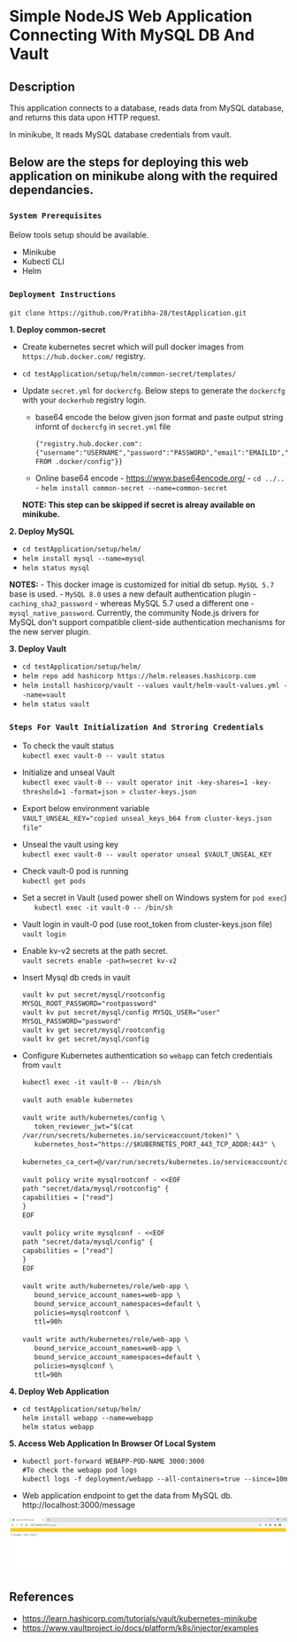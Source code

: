 # Simple NodeJS Web Application Connecting With MySQL DB And Vault

## Description

This application connects to a database, reads data from MySQL database, and returns this data upon HTTP request.

In minikube, It reads MySQL database credentials from vault. 

## Below are the steps for deploying this web application on minikube along with the required dependancies.


### `System Prerequisites`
Below tools setup should be available.
- Minikube
- Kubectl CLI
- Helm

### `Deployment Instructions`

```
git clone https://github.com/Pratibha-28/testApplication.git
```

**1. Deploy common-secret**
   - Create kubernetes secret which will pull docker images from `https://hub.docker.com/` registry.
   - ``` cd testApplication/setup/helm/common-secret/templates/ ```
   - Update `secret.yml` for `dockercfg`. Below steps to generate the `dockercfg` with your `dockerhub` registry login.
      - base64 encode the below given json format and paste output string infornt of `dockercfg` in `secret.yml` file
        ```
        {"registry.hub.docker.com":{"username":"USERNAME","password":"PASSWORD","email":"EMAILID","auth":"auth FROM .docker/config"}}
        ```
      - Online base64 encode - https://www.base64encode.org/
    - ``` cd ../.. ```
    - ``` helm install common-secret --name=common-secret ```

     **NOTE: This step can be skipped if secret is alreay available on minikube.**
    
**2. Deploy MySQL** 
  
   - ``` cd testApplication/setup/helm/ ```
   - ``` helm install mysql --name=mysql ```
   - ``` helm status mysql ```

   **NOTES:** 
     - This docker image is customized for initial db setup. `MySQL 5.7` base is used.
     - `MySQL 8.0` uses a new default authentication plugin - `caching_sha2_password` - whereas MySQL 5.7 used a different one - `mysql_native_password`. Currently, the community Node.js drivers for MySQL don't support compatible client-side authentication mechanisms for the new server plugin.

**3. Deploy Vault**
   - ``` cd testApplication/setup/helm/ ```
   - ``` helm repo add hashicorp https://helm.releases.hashicorp.com ```
   - ``` helm install hashicorp/vault --values vault/helm-vault-values.yml --name=vault ```
   - ``` helm status vault ```

   ### `Steps For Vault Initialization And Stroring Credentials`
      
   - To check the vault status  
     ``` kubectl exec vault-0 -- vault status ```
         
   - Initialize and unseal Vault  
     ``` kubectl exec vault-0 -- vault operator init -key-shares=1 -key-threshold=1 -format=json > cluster-keys.json ```

   - Export below environment variable  
     ``` VAULT_UNSEAL_KEY="copied unseal_keys_b64 from cluster-keys.json file" ```

   - Unseal the vault using key  
     ``` kubectl exec vault-0 -- vault operator unseal $VAULT_UNSEAL_KEY ```

   - Check vault-0 pod is running  
     ``` kubectl get pods ```

   - Set a secret in Vault (used power shell on Windows system for `pod exec`)  
     ```	kubectl exec -it vault-0 -- /bin/sh ```  
     
   - Vault login in vault-0 pod (use root_token from cluster-keys.json file)  
     ``` vault login  ```
   
   - Enable kv-v2 secrets at the path secret.  
     ``` vault secrets enable -path=secret kv-v2 ```  
     
   - Insert Mysql db creds in vault 
     ``` 
     vault kv put secret/mysql/rootconfig MYSQL_ROOT_PASSWORD="rootpassword"  
     vault kv put secret/mysql/config MYSQL_USER="user" MYSQL_PASSWORD="password"  
     vault kv get secret/mysql/rootconfig  
     vault kv get secret/mysql/config  
     ```  
     
   - Configure Kubernetes authentication so `webapp` can fetch credentials from `vault`  
     ```
     kubectl exec -it vault-0 -- /bin/sh 
     
     vault auth enable kubernetes  
     
     vault write auth/kubernetes/config \
        token_reviewer_jwt="$(cat /var/run/secrets/kubernetes.io/serviceaccount/token)" \
        kubernetes_host="https://$KUBERNETES_PORT_443_TCP_ADDR:443" \
        kubernetes_ca_cert=@/var/run/secrets/kubernetes.io/serviceaccount/ca.crt

     vault policy write mysqlrootconf - <<EOF
     path "secret/data/mysql/rootconfig" {
     capabilities = ["read"]
     }
     EOF

     vault policy write mysqlconf - <<EOF
     path "secret/data/mysql/config" {
     capabilities = ["read"]
     }
     EOF

     vault write auth/kubernetes/role/web-app \
        bound_service_account_names=web-app \
        bound_service_account_namespaces=default \
        policies=mysqlrootconf \
        ttl=90h
        
     vault write auth/kubernetes/role/web-app \
        bound_service_account_names=web-app \
        bound_service_account_namespaces=default \
        policies=mysqlconf \
        ttl=90h
     ```

**4. Deploy Web Application** 
  
   - ``` 
     cd testApplication/setup/helm/
     helm install webapp --name=webapp
     helm status webapp
     ```
**5. Access Web Application In Browser Of Local System** 

   - ``` 
     kubectl port-forward WEBAPP-POD-NAME 3000:3000
     #To check the webapp pod logs
     kubectl logs -f deployment/webapp --all-containers=true --since=10m
     ```
   - Web application endpoint to get the data from MySQL db.  
     http://localhost:3000/message

![alt text](https://github.com/Pratibha-28/testApplication/blob/main/tempsnip.png?raw=true)

## References  
- https://learn.hashicorp.com/tutorials/vault/kubernetes-minikube
- https://www.vaultproject.io/docs/platform/k8s/injector/examples
